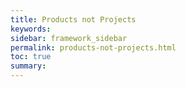 ```yaml
---
title: Products not Projects
keywords:
sidebar: framework_sidebar
permalink: products-not-projects.html
toc: true
summary:
---
```

